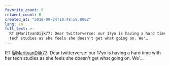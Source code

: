 ```yaml
---
favorite_count: 0
retweet_count: 0
created_at: "2018-09-24T10:48:58.000Z"
lang: en
full_text: >-
  RT @MaritvanDijk77: Dear twitterverse: our 17yo is having a hard time with her
  tech studies as she feels she doesn't get what going on. We'…
---
```


RT [@MaritvanDijk77](https://twitter.com/MaritvanDijk77): Dear twitterverse: our
17yo is having a hard time with her tech studies as she feels she doesn't get
what going on. We'…

